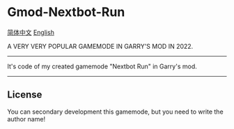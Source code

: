# Gmod-Nextbot-Run

[简体中文](Readme-chinese.md "简体中文") [English](Readme.md "English") 

A VERY VERY POPULAR GAMEMODE IN GARRY'S MOD IN 2022.

---

It's code of my created gamemode "Nextbot Run" in Garry's mod.

---

## License
You can secondary development this gamemode, but you need to write the author name!
